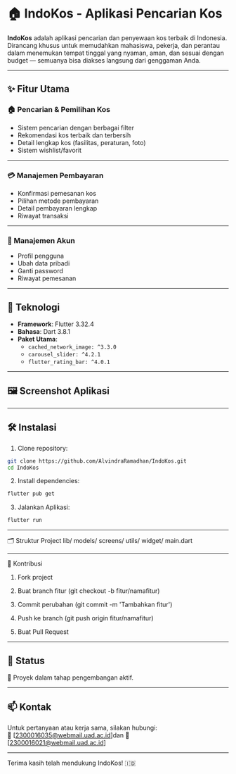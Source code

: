 # 🏠 IndoKos - Aplikasi Pencarian Kos


**IndoKos** adalah aplikasi pencarian dan penyewaan kos terbaik di Indonesia. Dirancang khusus untuk memudahkan mahasiswa, pekerja, dan perantau dalam menemukan tempat tinggal yang nyaman, aman, dan sesuai dengan budget — semuanya bisa diakses langsung dari genggaman Anda.

---

## ✨ Fitur Utama

### 🏠 Pencarian & Pemilihan Kos
- Sistem pencarian dengan berbagai filter
- Rekomendasi kos terbaik dan terbersih
- Detail lengkap kos (fasilitas, peraturan, foto)
- Sistem wishlist/favorit

---

### 💳 Manajemen Pembayaran
- Konfirmasi pemesanan kos
- Pilihan metode pembayaran
- Detail pembayaran lengkap
- Riwayat transaksi

---

### 👤 Manajemen Akun
- Profil pengguna
- Ubah data pribadi
- Ganti password
- Riwayat pemesanan

---

## 📱 Teknologi

- **Framework**: Flutter 3.32.4
- **Bahasa**: Dart 3.8.1
- **Paket Utama**:
  - `cached_network_image: ^3.3.0`
  - `carousel_slider: ^4.2.1`
  - `flutter_rating_bar: ^4.0.1`

---

## 🖼️ Screenshot Aplikasi



---

## 🛠️ Instalasi

1. Clone repository:
```bash
git clone https://github.com/AlvindraRamadhan/IndoKos.git
cd IndoKos
```
2. Install dependencies:
``` bash
flutter pub get 
```
3. Jalankan Aplikasi:
```bash
flutter run
```
---

🗂️ Struktur Project
lib/
models/
screens/
utils/
widget/
main.dart

---

🤝 Kontribusi
1. Fork project

2. Buat branch fitur (git checkout -b fitur/namafitur)

3. Commit perubahan (git commit -m 'Tambahkan fitur')

3. Push ke branch (git push origin fitur/namafitur)

4. Buat Pull Request

---

## 📌 Status

🚧 Proyek dalam tahap pengembangan aktif.


---

## 📫 Kontak

Untuk pertanyaan atau kerja sama, silakan hubungi:  
📧 [2300016035@webmail.uad.ac.id]dan
📧 [2300016021@webmail.uad.ac.id]

---

Terima kasih telah mendukung IndoKos! 🇮🇩
